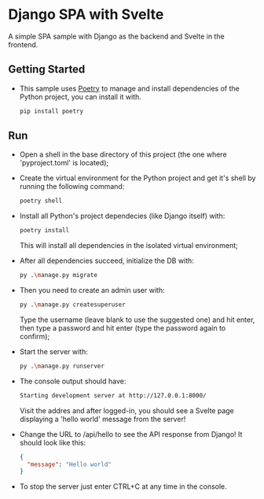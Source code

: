 # Django SPA with Svelte

A simple SPA sample with Django as the backend and Svelte in the frontend.

## Getting Started

- This sample uses <a href="https://python-poetry.org/">Poetry</a> to manage and install dependencies of the Python project, you can install it with.
  ```bash
  pip install poetry
  ```

## Run
- Open a shell in the base directory of this project (the one where 'pyproject.toml' is located);
  
- Create the virtual environment for the Python project and get it's shell by running the following command:
  ```bash
  poetry shell
  ```

- Install all Python's project dependecies (like Django itself) with:
  ```bash
  poetry install
  ```
  This will install all dependencies in the isolated virtual environment;
  
- After all dependencies succeed, initialize the DB with:
  ```bash
  py .\manage.py migrate
  ```
  
- Then you need to create an admin user with:
  ```bash
  py .\manage.py createsuperuser
  ```
  Type the username (leave blank to use the suggested one) and hit enter, then type a password and hit enter (type the password again to confirm);

- Start the server with:
  ```bash
  py .\manage.py runserver
  ```
  
- The console output should have:
  ```bash
  Starting development server at http://127.0.0.1:8000/
  ```
  Visit the addres and after logged-in, you should see a Svelte page displaying a 'hello world' message from the server!

- Change the URL to /api/hello to see the API response from Django! It should look like this:
  ```json
  {
    "message": "Hello world"
  }
  ```

- To stop the server just enter CTRL+C at any time in the console.
